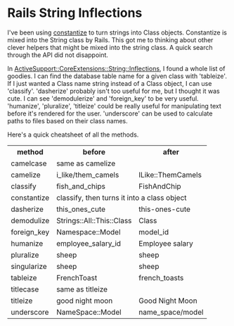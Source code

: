 # Rails String Inflections

I've been using
[constantize](http://api.rubyonrails.org/classes/ActiveSupport/CoreExtensions/String/Inflections.html#M000488)
to turn strings into Class objects.  Constantize is mixed into the
String class by Rails.  This got me to thinking about other clever
helpers that might be mixed into the string class.  A quick search
through the API did not disappoint.

In
[ActiveSupport::CoreExtensions::String::Inflections](http://api.rubyonrails.org/classes/ActiveSupport/CoreExtensions/String/Inflections.html),
I found a whole list of goodies.  I can find the database table name
for a given class with 'tableize'.  If I just wanted a Class name
string instead of a Class object, I can use 'classify'.  'dasherize'
probably isn't too useful for me, but I thought it was cute.  I can
see 'demodulerize' and 'foreign_key' to be very useful.  'humanize',
'pluralize', 'titleize' could be really useful for manipulating text
before it's rendered for the user.  'underscore' can be used to
calculate paths to files based on their class names.

Here's a quick cheatsheet of all the methods.

<table>
  <tr><th>method</th><th>before</th><th>after</th></tr>
  <tr><td>camelcase   </td><td colspan="2">same as camelize</td></tr>
  <tr><td>camelize    </td><td>i_like/them_camels</td><td>ILike::ThemCamels</td></tr>
  <tr><td>classify    </td><td>fish_and_chips</td><td>FishAndChip</td></tr>
  <tr><td>constantize </td>
      <td colspan="2">classify, then turns it into a class object</td>
  </tr>
  <tr><td>dasherize   </td><td>this_ones_cute</td><td>this-ones-cute</td></tr>
  <tr><td>demodulize  </td><td>Strings::All::This::Class</td><td>Class</td></tr>
  <tr><td>foreign_key </td><td>Namespace::Model</td><td>model_id</td></tr>
  <tr><td>humanize    </td><td>employee_salary_id</td><td>Employee salary</td></tr>
  <tr><td>pluralize   </td><td>sheep</td><td>sheep</td></tr>
  <tr><td>singularize </td><td>sheep</td><td>sheep</td></tr>
  <tr><td>tableize    </td><td>FrenchToast</td><td>french_toasts</td></tr>
  <tr><td>titlecase   </td><td colspan="2">same as titleize</td></tr>
  <tr><td>titleize    </td><td>good night moon</td><td>Good Night Moon</td></tr>
  <tr><td>underscore  </td><td>NameSpace::Model</td><td>name_space/model</td></tr>
</table>
